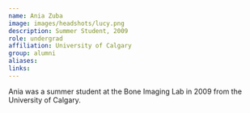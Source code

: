```yaml
---
name: Ania Zuba
image: images/headshots/lucy.png
description: Summer Student, 2009
role: undergrad
affiliation: University of Calgary
group: alumni
aliases: 
links:
---
```


Ania was a summer student at the Bone Imaging Lab in 2009 from the University of Calgary.